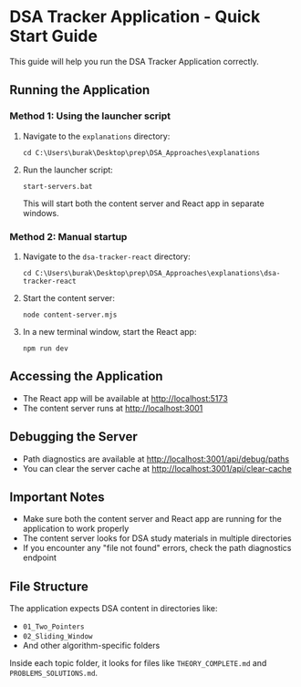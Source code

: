# DSA Tracker Application - Quick Start Guide

This guide will help you run the DSA Tracker Application correctly.

## Running the Application

### Method 1: Using the launcher script
1. Navigate to the `explanations` directory: 
   ```
   cd C:\Users\burak\Desktop\prep\DSA_Approaches\explanations
   ```

2. Run the launcher script:
   ```
   start-servers.bat
   ```
   This will start both the content server and React app in separate windows.

### Method 2: Manual startup
1. Navigate to the `dsa-tracker-react` directory:
   ```
   cd C:\Users\burak\Desktop\prep\DSA_Approaches\explanations\dsa-tracker-react
   ```

2. Start the content server:
   ```
   node content-server.mjs
   ```

3. In a new terminal window, start the React app:
   ```
   npm run dev
   ```

## Accessing the Application
- The React app will be available at [http://localhost:5173](http://localhost:5173)
- The content server runs at [http://localhost:3001](http://localhost:3001)

## Debugging the Server
- Path diagnostics are available at [http://localhost:3001/api/debug/paths](http://localhost:3001/api/debug/paths)
- You can clear the server cache at [http://localhost:3001/api/clear-cache](http://localhost:3001/api/clear-cache)

## Important Notes
- Make sure both the content server and React app are running for the application to work properly
- The content server looks for DSA study materials in multiple directories
- If you encounter any "file not found" errors, check the path diagnostics endpoint

## File Structure
The application expects DSA content in directories like:
- `01_Two_Pointers`
- `02_Sliding_Window` 
- And other algorithm-specific folders

Inside each topic folder, it looks for files like `THEORY_COMPLETE.md` and `PROBLEMS_SOLUTIONS.md`.
